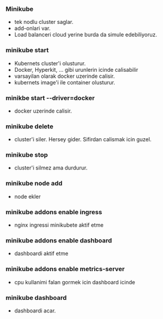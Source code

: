 ### Minikube
- tek nodlu cluster saglar.
- add-onlari var.
- Load balanceri cloud yerine burda da simule edebiliyoruz.

### minikube start
- Kubernets cluster'i olusturur.
- Docker, Hyperkit, ... gibi urunlerin icinde calisabilir
- varsayilan olarak docker uzerinde calisir.
- kubernets image'i ile container olusturur.

### minikbe start --driver=docker
- docker uzerinde calisir.

### minikube delete
- cluster'i siler. Hersey gider. Sifirdan calismak icin guzel.

### minikube stop
- cluster'i silmez ama durdurur.

### minikube node add
- node ekler

### minikube addons enable ingress
- nginx ingressi minikubete aktif etme

### minikube addons enable dashboard
- dashboardi aktif etme

### minikube addons enable metrics-server
- cpu kullanimi falan gormek icin dashboard icinde

### minikube dashboard
- dashboardi acar.